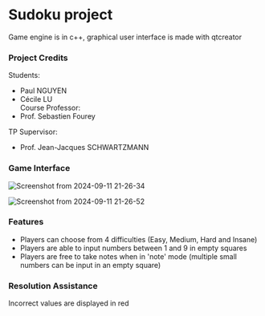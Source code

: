 # Sudoku project

Game engine is in c++, graphical user interface is made with qtcreator

### Project Credits  
Students:  
- Paul NGUYEN  
- Cécile LU  
Course Professor:  
- Prof. Sebastien Fourey  
  
TP Supervisor:  
- Prof. Jean-Jacques SCHWARTZMANN

### Game Interface
![Screenshot from 2024-09-11 21-26-34](https://github.com/user-attachments/assets/1029f290-c84f-43ec-aacb-e4a356f4a2ac)

![Screenshot from 2024-09-11 21-26-52](https://github.com/user-attachments/assets/91298ef4-eeb5-4f38-a3ff-bea6bffda567)

### Features
- Players can choose from 4 difficulties (Easy, Medium, Hard and Insane)
- Players are able to input numbers between 1 and 9 in empty squares
- Players are free to take notes when in 'note' mode (multiple small numbers can be input in an empty square)

### Resolution Assistance
Incorrect values are displayed in red

